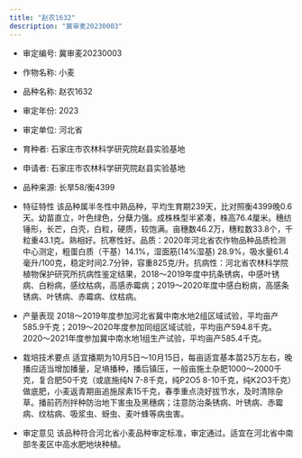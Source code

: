 ```yaml
---
title: "赵农1632"
description: "冀审麦20230003"
---
```

* 审定编号:  冀审麦20230003

*  作物名称:  小麦

*  品种名称:  赵农1632

*  审定年份:  2023

*  审定单位:  河北省

* 育种者:  石家庄市农林科学研究院赵县实验基地

*  申请者:  石家庄市农林科学研究院赵县实验基地

*  品种来源:  长旱58/衡4399

*  特征特性
该品种属半冬性中熟品种，平均生育期239天，比对照衡4399晚0.6天。幼苗直立，叶色绿色，分蘖力强。成株株型半紧凑，株高76.4厘米。穗纺锤形，长芒，白壳，白粒，硬质，较饱满。亩穗数46.2万，穗粒数33.8个，千粒重43.1克。熟相好。抗寒性好。品质：2020年河北省农作物品种品质检测中心测定，粗蛋白质（干基）14.1%，湿面筋(14%湿基) 28.9%，吸水量61.4毫升/100克，稳定时间2.7分钟，容重825克/升。抗病性：河北省农林科学院植物保护研究所抗病性鉴定结果，2018～2019年度中抗条锈病，中感叶锈病、白粉病，感纹枯病，高感赤霉病；2019～2020年度中感白粉病，高感条锈病、叶锈病、赤霉病、纹枯病。

*  产量表现
2018～2019年度参加河北省冀中南水地2组区域试验，平均亩产585.9千克；2019～2020年度参加同组区域试验，平均亩产594.8千克。2020～2021年度参加冀中南水地1组生产试验，平均亩产585.4千克。

*  栽培技术要点
适宜播期为10月5日～10月15日，每亩适宜基本苗25万左右，晚播应适当增加播量，足墒播种，播后镇压，一般亩施土杂肥1000～2000千克，复合肥50千克（或底施纯N 7-8千克，纯P2O5 8-10千克，纯K2O3千克）做底肥，小麦返青期亩追施尿素15千克，春季重点浇好拔节水，及时清除杂草。播前药剂拌种防治地下害虫及黑穗病；注意防治条锈病、叶锈病、赤霉病、纹枯病、吸浆虫、蚜虫、麦叶蜂等病虫害。

*  审定意见
该品种符合河北省小麦品种审定标准，审定通过。适宜在河北省中南部冬麦区中高水肥地块种植。

